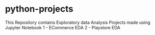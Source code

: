 # python-projects
This Repository contains Exploratory data Analysis Projects made using Jupyter Notebook
1 - ECommerce EDA
2 - Playstore EDA
